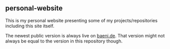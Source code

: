 ## personal-website
This is my personal website presenting some of my projects/repositories including this site itself.

The newest public version is always live on <a href="https://baeni.de">baeni.de</a>. That version might not always be equal to the version in this repository though.
